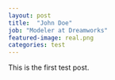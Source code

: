 ```yaml
---
layout: post
title:  "John Doe"
job: "Modeler at Dreamworks"
featured-image: real.png
categories: test
---
```

This is the first test post.
